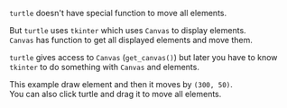 `turtle` doesn't have special function to move all elements. 

But `turtle` uses `tkinter` which uses `Canvas` to display elements.   
`Canvas` has function to get all displayed elements and move them.

`turtle` gives access to `Canvas` (`get_canvas()`) but later you have to know `tkinter` to do something with `Canvas` and elements.

This example draw element and then it moves by `(300, 50)`.   
You can also click turtle and drag it to move all elements.
